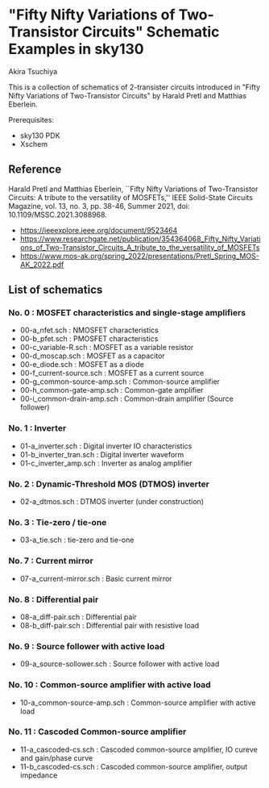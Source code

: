 # "Fifty Nifty Variations of Two-Transistor Circuits" Schematic Examples in sky130

Akira Tsuchiya

This is a collection of schematics of 2-transister circuits introduced in "Fifty Nifty Variations of Two-Transistor Circuits" by Harald Pretl and Matthias Eberlein.

Prerequisites:
* sky130 PDK
* Xschem

## Reference

Harald Pretl and Matthias Eberlein, ``Fifty Nifty Variations of Two-Transistor Circuits: A tribute to the versatility of MOSFETs,'' IEEE Solid-State Circuits Magazine, vol. 13, no. 3, pp. 38-46, Summer 2021, doi: 10.1109/MSSC.2021.3088968.
* https://ieeexplore.ieee.org/document/9523464
* https://www.researchgate.net/publication/354364068_Fifty_Nifty_Variations_of_Two-Transistor_Circuits_A_tribute_to_the_versatility_of_MOSFETs
* https://www.mos-ak.org/spring_2022/presentations/Pretl_Spring_MOS-AK_2022.pdf

## List of schematics
### No. 0 : MOSFET characteristics and single-stage amplifiers
* 00-a_nfet.sch : NMOSFET characteristics
* 00-b_pfet.sch : PMOSFET characteristics
* 00-c_variable-R.sch : MOSFET as a variable resistor
* 00-d_moscap.sch : MOSFET as a capacitor
* 00-e_diode.sch : MOSFET as a diode
* 00-f_current-source.sch : MOSFET as a current source
* 00-g_common-source-amp.sch : Common-source amplifier
* 00-h_common-gate-amp.sch : Common-gate amplifier
* 00-i_common-drain-amp.sch : Common-drain amplifier (Source follower)

### No. 1 : Inverter
* 01-a_inverter.sch : Digital inverter IO characteristics
* 01-b_inverter_tran.sch : Digital inverter waveform
* 01-c_inverter_amp.sch : Inverter as analog amplifier

### No. 2 : Dynamic-Threshold MOS (DTMOS) inverter
* 02-a_dtmos.sch : DTMOS inverter (under construction)

### No. 3 : Tie-zero / tie-one
* 03-a_tie.sch : tie-zero and tie-one

### No. 7 : Current mirror
* 07-a_current-mirror.sch : Basic current mirror

### No. 8 : Differential pair
* 08-a_diff-pair.sch : Differential pair
* 08-b_diff-pair.sch : Differential pair with resistive load

### No. 9 : Source follower with active load
* 09-a_source-sollower.sch : Source follower with active load

### No. 10 : Common-source amplifier with active load
* 10-a_common-source-amp.sch : Common-source amplifier with active load

### No. 11 : Cascoded Common-source amplifier
* 11-a_cascoded-cs.sch : Cascoded common-source amplifier, IO cureve and gain/phase curve
* 11-b_cascoded-cs.sch : Cascoded common-source amplifier, output impedance

